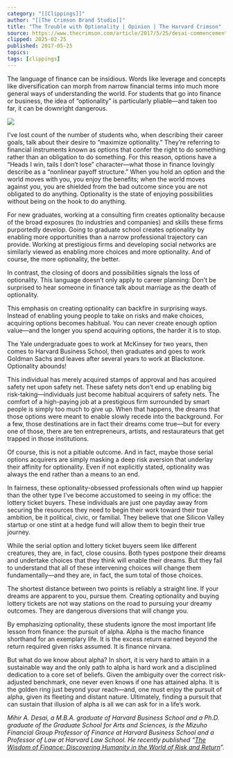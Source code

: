 ```yaml
---
category: "[[Clippings]]"
author: "[[The Crimson Brand Studio]]"
title: "The Trouble with Optionality | Opinion | The Harvard Crimson"
source: https://www.thecrimson.com/article/2017/5/25/desai-commencement-ed/
clipped: 2025-02-25
published: 2017-05-25
topics: 
tags: [clippings]
---
```


The language of finance can be insidious. Words like leverage and concepts like diversification can morph from narrow financial terms into much more general ways of understanding the world. For students that go into finance or business, the idea of “optionality” is particularly pliable—and taken too far, it can be downright dangerous.

![](https://s3.amazonaws.com/thumbnails.thecrimson.com/photos/2017/05/23/012909_1323227.jpg.1441x1500_q95_crop-smart_upscale.jpg)

I’ve lost count of the number of students who, when describing their career goals, talk about their desire to “maximize optionality.” They’re referring to financial instruments known as options that confer the right to do something rather than an obligation to do something. For this reason, options have a “Heads I win, tails I don’t lose” character—what those in finance lovingly describe as a “nonlinear payoff structure.” When you hold an option and the world moves with you, you enjoy the benefits; when the world moves against you, you are shielded from the bad outcome since you are not obligated to do anything. Optionality is the state of enjoying possibilities without being on the hook to do anything.

For new graduates, working at a consulting firm creates optionality because of the broad exposures (to industries and companies) and skills these firms purportedly develop. Going to graduate school creates optionality by enabling more opportunities than a narrow professional trajectory can provide. Working at prestigious firms and developing social networks are similarly viewed as enabling more choices and more optionality. And of course, the more optionality, the better.

In contrast, the closing of doors and possibilities signals the loss of optionality. This language doesn’t only apply to career planning: Don’t be surprised to hear someone in finance talk about marriage as the death of optionality.

This emphasis on creating optionality can backfire in surprising ways. Instead of enabling young people to take on risks and make choices, acquiring options becomes habitual. You can never create enough option value—and the longer you spend acquiring options, the harder it is to stop.

The Yale undergraduate goes to work at McKinsey for two years, then comes to Harvard Business School, then graduates and goes to work Goldman Sachs and leaves after several years to work at Blackstone. Optionality abounds!

This individual has merely acquired stamps of approval and has acquired safety net upon safety net. These safety nets don’t end up enabling big risk-taking—individuals just become habitual acquirers of safety nets. The comfort of a high-paying job at a prestigious firm surrounded by smart people is simply too much to give up. When that happens, the dreams that those options were meant to enable slowly recede into the background. For a few, those destinations are in fact their dreams come true—but for every one of those, there are ten entrepreneurs, artists, and restaurateurs that get trapped in those institutions.

Of course, this is not a pitiable outcome. And in fact, maybe those serial options acquirers are simply masking a deep risk aversion that underlay their affinity for optionality. Even if not explicitly stated, optionality was always the end rather than a means to an end.

In fairness, these optionality-obsessed professionals often wind up happier than the other type I’ve become accustomed to seeing in my office: the lottery ticket buyers. These individuals are just one payday away from securing the resources they need to begin their work toward their true ambition, be it political, civic, or familial. They believe that one Silicon Valley startup or one stint at a hedge fund will allow them to begin their true journey.

While the serial option and lottery ticket buyers seem like different creatures, they are, in fact, close cousins. Both types postpone their dreams and undertake choices that they think will enable their dreams. But they fail to understand that all of these intervening choices will change them fundamentally—and they are, in fact, the sum total of those choices.

The shortest distance between two points is reliably a straight line. If your dreams are apparent to you, pursue them. Creating optionality and buying lottery tickets are not way stations on the road to pursuing your dreamy outcomes. They are dangerous diversions that will change you.

By emphasizing optionality, these students ignore the most important life lesson from finance: the pursuit of alpha. Alpha is the macho finance shorthand for an exemplary life. It is the excess return earned beyond the return required given risks assumed. It is finance nirvana.

But what do we know about alpha? In short, it is very hard to attain in a sustainable way and the only path to alpha is hard work and a disciplined dedication to a core set of beliefs. Given the ambiguity over the correct risk-adjusted benchmark, one never even knows if one has attained alpha. It is the golden ring just beyond your reach—and, one must enjoy the pursuit of alpha, given its fleeting and distant nature. Ultimately, finding a pursuit that can sustain that illusion of alpha is all we can ask for in a life’s work.

*Mihir A. Desai, a M.B.A. graduate of Harvard Business School and a Ph.D. graduate of the Graduate School for Arts and Sciences, is the Mizuho Financial Group Professor of Finance at Harvard Business School and a Professor of Law at Harvard Law School. He recently published “[The Wisdom of Finance: Discovering Humanity in the World of Risk and Return](https://www.amazon.com/Wisdom-Finance-Discovering-Humanity-Return/dp/054491113X)”.*